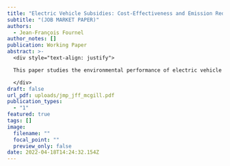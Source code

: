 ```yaml
---
title: "Electric Vehicle Subsidies: Cost-Effectiveness and Emission Reductions (<H1><FONT COLOR=blue>Best Paper Award</H1>, 50th EARIE Conference, Rome, 2023)"
subtitle: "(JOB MARKET PAPER)"
authors:
  - Jean-François Fournel
author_notes: []
publication: Working Paper
abstract: >-
  <div style="text-align: justify">

  This paper studies the environmental performance of electric vehicle subsidy programs in Canada. I leverage changes in the provincial-level subsidies to study the short-run impact of subsidies on sales and charging station deployment using a natural experiment setting. My findings suggest that subsidies are very effective at increasing electric vehicle adoption, but failed to induce additional charging station installations in the short-run. To evaluate the en- vironmental impact of subsidies, I rely on a structural estimation of the demand for cars and the supply of charging stations. My results suggests that rebate programs led to an increase in adoption of 93%, and an increase in the size of the charging station network by 19%. I take these results as additional evidence of weak network effects. I propose a unified framework to conduct cost-benefit analysis. I estimate the marginal abatement cost of CO2 emissions to be between $325 and $453 per ton, well above conventional estimates of the social cost of carbon. Part of the reason behind these high estimated costs is that half of the subsidies went to infra- marginal consumers who would have purchased an electric vehicle whether or not rebates are available. Finally, I evaluate the performance of two alternative policies: an income threshold on eligibility and a cash for clunker program. I find that the additional emission reductions tied to the removal of clunkers are crucial in improving the environmental performance of rebate programs. 

  </div>
draft: false
url_pdf: uploads/jmp_jff_mcgill.pdf
publication_types:
  - "1"
featured: true
tags: []
image:
  filename: ""
  focal_point: ""
  preview_only: false
date: 2022-04-18T14:24:32.154Z
---
```

